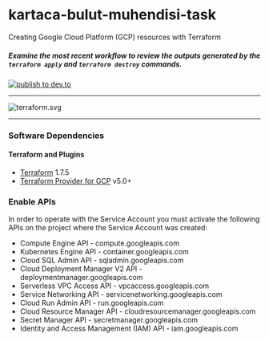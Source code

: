 # kartaca-bulut-muhendisi-task
Creating Google Cloud Platform (GCP) resources with Terraform

##### Examine the most recent workflow to review the outputs generated by the `terraform apply` and `terraform destroy` commands.
[![publish to dev.to](https://github.com/akinbezatoglu/kartaca-bulut-muhendisi-task/actions/workflows/terraform.yaml/badge.svg)](https://github.com/akinbezatoglu/kartaca-bulut-muhendisi-task/actions/workflows/terraform.yaml)

---

![terraform.svg](https://github.com/akinbezatoglu/kartaca-bulut-muhendisi-task/assets/61403011/b6a4051b-342d-4e9b-9fdf-da35e5881cdc)

---

### Software Dependencies
#### Terraform and Plugins
- [Terraform](https://developer.hashicorp.com/terraform/install) 1.7.5
- [Terraform Provider for GCP](https://registry.terraform.io/providers/hashicorp/google/latest/docs) v5.0+

### Enable APIs
In order to operate with the Service Account you must activate the following APIs on the project where the Service Account was created:

- Compute Engine API - compute.googleapis.com
- Kubernetes Engine API - container.googleapis.com
- Cloud SQL Admin API - sqladmin.googleapis.com
- Cloud Deployment Manager V2 API - deploymentmanager.googleapis.com
- Serverless VPC Access API - vpcaccess.googleapis.com
- Service Networking API - servicenetworking.googleapis.com
- Cloud Run Admin API - run.googleapis.com
- Cloud Resource Manager API - cloudresourcemanager.googleapis.com
- Secret Manager API - secretmanager.googleapis.com
- Identity and Access Management (IAM) API - iam.googleapis.com
